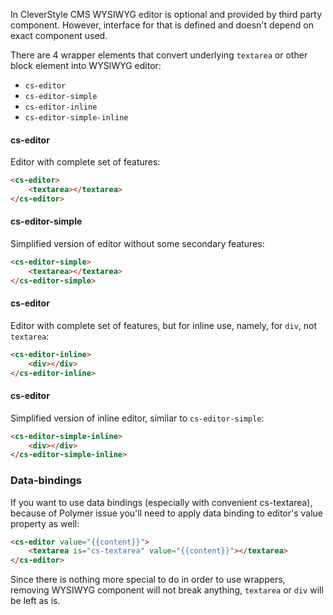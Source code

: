 In CleverStyle CMS WYSIWYG editor is optional and provided by third party component. However, interface for that is defined and doesn't depend on exact component used.

There are 4 wrapper elements that convert underlying `textarea` or other block element into WYSIWYG editor:
* `cs-editor`
* `cs-editor-simple`
* `cs-editor-inline`
* `cs-editor-simple-inline`

#### cs-editor
Editor with complete set of features:
```html
<cs-editor>
    <textarea></textarea>
</cs-editor>
```

#### cs-editor-simple
Simplified version of editor without some secondary features:
```html
<cs-editor-simple>
    <textarea></textarea>
</cs-editor-simple>
```

#### cs-editor
Editor with complete set of features, but for inline use, namely, for `div`, not `textarea`:
```html
<cs-editor-inline>
    <div></div>
</cs-editor-inline>
```

#### cs-editor
Simplified version of inline editor, similar to `cs-editor-simple`:
```html
<cs-editor-simple-inline>
    <div></div>
</cs-editor-simple-inline>
```

### Data-bindings
If you want to use data bindings (especially with convenient cs-textarea), because of Polymer issue you'll need to apply data binding to editor's value property as well:
```html
<cs-editor value="{{content}}">
    <textarea is="cs-textarea" value="{{content}}"></textarea>
</cs-editor>
```
Since there is nothing more special to do in order to use wrappers, removing WYSIWYG component will not break anything, `textarea` or `div` will be left as is.
